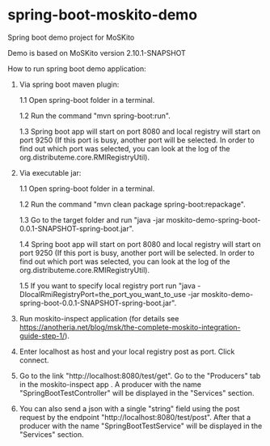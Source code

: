 spring-boot-moskito-demo
================

Spring boot demo project for MoSKito

Demo is based on MoSKito version 2.10.1-SNAPSHOT

How to run spring boot demo application:
1) Via spring boot maven plugin:
    
    1.1 Open spring-boot folder in a terminal.
    
    1.2 Run the command "mvn spring-boot:run".
    
    1.3 Spring boot app will start on port 8080 and local registry will start on port 9250 (If this port is busy, another port will be selected. In order to find out which port was selected, you can look at the log of the org.distributeme.core.RMIRegistryUtil).
    
2) Via executable jar:
        
    1.1 Open spring-boot folder in a terminal.
        
    1.2 Run the command "mvn clean package spring-boot:repackage".
        
    1.3 Go to the target folder and run "java -jar moskito-demo-spring-boot-0.0.1-SNAPSHOT-spring-boot.jar".
    
    1.4 Spring boot app will start on port 8080 and local registry will start on port 9250 (If this port is busy, another port will be selected. In order to find out which port was selected, you can look at the log of the org.distributeme.core.RMIRegistryUtil).
  
    1.5 If you want to specify local registry port run "java -DlocalRmiRegistryPort=the_port_you_want_to_use -jar moskito-demo-spring-boot-0.0.1-SNAPSHOT-spring-boot.jar".

3) Run moskito-inspect application (for details see https://anotheria.net/blog/msk/the-complete-moskito-integration-guide-step-1/).
4) Enter localhost as host and your local registry post as port. Click connect.
5) Go to the link "http://localhost:8080/test/get". Go to the "Producers" tab in the moskito-inspect app . A producer with the name "SpringBootTestController" will be displayed in the "Services" section. 
6) You can also send a json with a single "string" field using the post request by the endpoint "http://localhost:8080/test/post". After that a producer with the name "SpringBootTestService" will be displayed in the "Services" section. 
